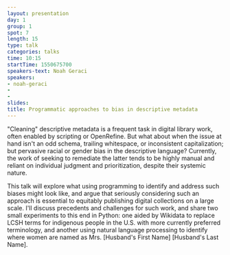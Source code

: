 ```yaml
---
layout: presentation
day: 1
group: 1
spot: 7
length: 15
type: talk
categories: talks
time: 10:15
startTime: 1550675700
speakers-text: Noah Geraci
speakers:
- noah-geraci
-
-
slides:
title: Programmatic approaches to bias in descriptive metadata
---
```

"Cleaning" descriptive metadata is a frequent task in digital library work, often enabled by scripting or OpenRefine. But what about when the issue at hand isn't an odd schema, trailing whitespace, or inconsistent capitalization; but pervasive racial or gender bias in the descriptive language? Currently, the work of seeking to remediate the latter tends to be highly manual and reliant on individual judgment and prioritization, despite their systemic nature.

This talk will explore what using programming to identify and address such biases might look like, and argue that seriously considering such an approach is essential to equitably publishing digital collections on a large scale. I'll discuss precedents and challenges for such work, and share two small experiments to this end in Python: one aided by Wikidata to replace LCSH terms for indigenous people in the U.S. with more currently preferred terminology, and another using natural language processing to identify where women are named as Mrs. [Husband's First Name] [Husband's Last Name].
